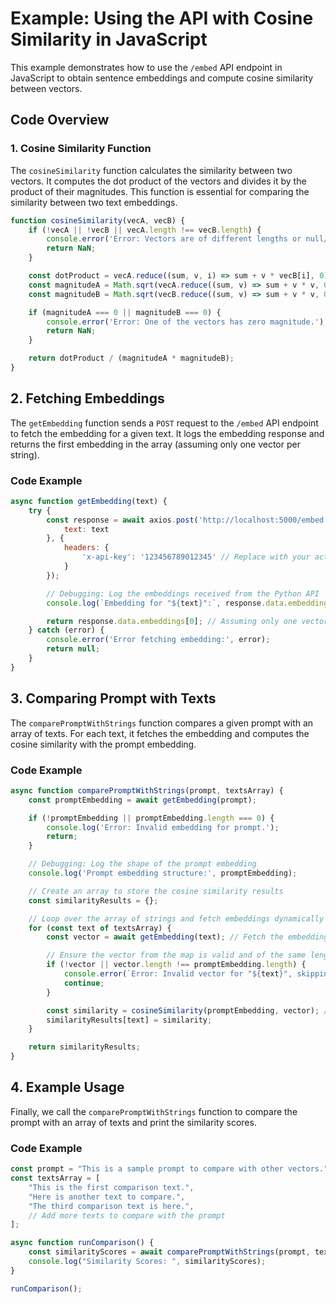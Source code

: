 # Example: Using the API with Cosine Similarity in JavaScript

This example demonstrates how to use the `/embed` API endpoint in JavaScript to obtain sentence embeddings and compute cosine similarity between vectors.

## Code Overview

### 1. **Cosine Similarity Function**

The `cosineSimilarity` function calculates the similarity between two vectors. It computes the dot product of the vectors and divides it by the product of their magnitudes. This function is essential for comparing the similarity between two text embeddings.

```javascript
function cosineSimilarity(vecA, vecB) {
    if (!vecA || !vecB || vecA.length !== vecB.length) {
        console.error('Error: Vectors are of different lengths or null/undefined.');
        return NaN;
    }

    const dotProduct = vecA.reduce((sum, v, i) => sum + v * vecB[i], 0);
    const magnitudeA = Math.sqrt(vecA.reduce((sum, v) => sum + v * v, 0));
    const magnitudeB = Math.sqrt(vecB.reduce((sum, v) => sum + v * v, 0));

    if (magnitudeA === 0 || magnitudeB === 0) {
        console.error('Error: One of the vectors has zero magnitude.');
        return NaN;
    }

    return dotProduct / (magnitudeA * magnitudeB);
}
```
## 2. Fetching Embeddings

The `getEmbedding` function sends a `POST` request to the `/embed` API endpoint to fetch the embedding for a given text. It logs the embedding response and returns the first embedding in the array (assuming only one vector per string).

### Code Example

```javascript
async function getEmbedding(text) {
    try {
        const response = await axios.post('http://localhost:5000/embed', {
            text: text
        }, {
            headers: {
                'x-api-key': '123456789012345' // Replace with your actual API key
            }
        });

        // Debugging: Log the embeddings received from the Python API
        console.log(`Embedding for "${text}":`, response.data.embeddings);

        return response.data.embeddings[0]; // Assuming only one vector per string in the response
    } catch (error) {
        console.error('Error fetching embedding:', error);
        return null;
    }
}
```
## 3. Comparing Prompt with Texts

The `comparePromptWithStrings` function compares a given prompt with an array of texts. For each text, it fetches the embedding and computes the cosine similarity with the prompt embedding.

### Code Example

```javascript
async function comparePromptWithStrings(prompt, textsArray) {
    const promptEmbedding = await getEmbedding(prompt);

    if (!promptEmbedding || promptEmbedding.length === 0) {
        console.log('Error: Invalid embedding for prompt.');
        return;
    }

    // Debugging: Log the shape of the prompt embedding
    console.log('Prompt embedding structure:', promptEmbedding);

    // Create an array to store the cosine similarity results
    const similarityResults = {};

    // Loop over the array of strings and fetch embeddings dynamically to compute similarity
    for (const text of textsArray) {
        const vector = await getEmbedding(text); // Fetch the embedding for each text

        // Ensure the vector from the map is valid and of the same length as the prompt
        if (!vector || vector.length !== promptEmbedding.length) {
            console.error(`Error: Invalid vector for "${text}", skipping...`);
            continue;
        }

        const similarity = cosineSimilarity(promptEmbedding, vector); // Compare prompt embedding with fetched vector
        similarityResults[text] = similarity;
    }

    return similarityResults;
}
```
## 4. Example Usage

Finally, we call the `comparePromptWithStrings` function to compare the prompt with an array of texts and print the similarity scores.

### Code Example

```javascript
const prompt = "This is a sample prompt to compare with other vectors.";
const textsArray = [
    "This is the first comparison text.",
    "Here is another text to compare.",
    "The third comparison text is here.",
    // Add more texts to compare with the prompt
];

async function runComparison() {
    const similarityScores = await comparePromptWithStrings(prompt, textsArray);
    console.log("Similarity Scores: ", similarityScores);
}

runComparison();
```
